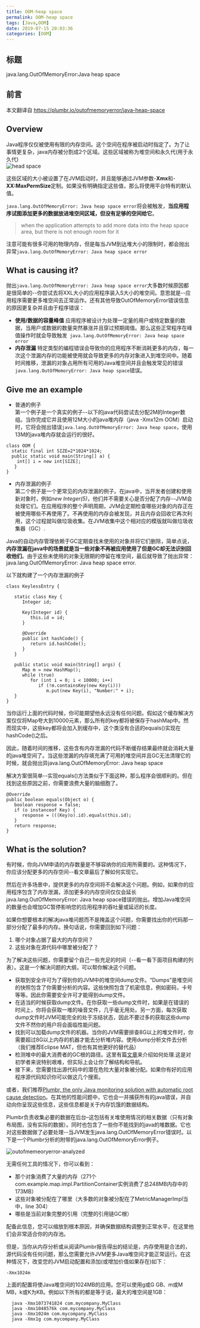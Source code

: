 ```yaml
---
title: OOM-heap space
permalink: OOM-heap space
tags: [Java,OOM]
date: 2019-07-15 20:03:36
categories: [OOM]
---
```


## 标题 
java.lang.OutOfMemoryError:Java heap space

## 前言  
本文翻译自 https://plumbr.io/outofmemoryerror/java-heap-space

## Overview
Java程序仅仅被使用有限的内存空间。这个空间在程序被启动时指定了。为了让事情更复杂，java内存被分割成2个区域。这些区域被称为堆空间和永久代(用于永久代)  
![head space](https://plumbr.io/wp-content/uploads/2014/04/java-lang-outofmemoryerror-java-heap-space.png)

这些区域的大小被设置了在JVM启动时，并且能够通过JVM参数-**Xmx**和-**XX:MaxPermSize**定制。如果没有明确指定这些值，那么将使用平台特有的默认值。

`java.lang.OutOfMemoryError: Java heap space error`将会被触发，**当应用程序试图添加更多的数据放进堆空间区域，但没有足够的空间给它**。
>when the application attempts to add more data into the heap space area, but there is not enough room for it

注意可能有很多可用的物理内存，但是每当JVM到达堆大小的限制时，都会抛出异常`java.lang.OutOfMemoryError: Java heap space error`

## What is causing it?
抛出`java.lang.OutOfMemoryError: Java heap space error`大多数时候原因都是很简单的--你尝试去将XXL大小的应用程序装入S大小的堆空间。意思就是--应用程序需要更多堆空间去正常运作。还有其他导致OutOfMemoryError错误信息的原因更复杂并且由于程序错误：
- **使用/数据的容量峰值** 应用程序被设计为处理一定量的用户或特定数量的数据，当用户或数据的数量突然暴涨并且穿过预期阈值。那么这些正常程序在峰值操作时就会导致触发` java.lang.OutOfMemoryError: Java heap space error`
- **内存泄漏** 特定类型的编程错误会导致你的应用程序不断消耗更多的内存，每一次这个泄漏内存的功能被使用就会导致更多的内存对象进入到堆空间中。随着时间推移，泄漏的对象占用所有可用的Java堆空间并且会触发常见的错误`java.lang.OutOfMemoryError: Java heap space`错误。

## Give me an example
- 普通的例子  
第一个例子是一个真实的例子--以下的java代码尝试去分配2M的Integer数组。当你完成它并且使用12M大小的java堆内存（java -Xmx12m OOM）启动时，它将会抛出错误`java.lang.OutOfMemoryError: Java heap space`，使用13M的java堆内存就会运行的很好。
```
class OOM {
  static final int SIZE=2*1024*1024;
  public static void main(String[] a) {
    int[] i = new int[SIZE];
   }
}
```

- 内存泄漏的例子  
第二个例子是一个更常见的内存泄漏的例子。在java中，当开发者创建和使用新对象时，例如*new Integer(5)*，他们并不需要关心是否分配了内存--JVM会处理它们。在应用程序的整个声明周期，JVM会定期检查哪些对象的内存正在被使用哪些不再使用了。不再使用的内存会被发现，并且内存会回收它再次利用，这个过程就叫做垃圾收集。在JVM收集中这个相对应的模版就叫做垃圾收集器（GC）.

Java的自动内存管理依赖于GC定期查找未使用的对象并将它们删除，简单点说，**内存泄漏在java中的场景就是当一些对象不再被应用使用了但是GC却无法识别回收他们**。由于这些未使用的对象无限期的停留在堆空间，最后就导致了抛出异常：java.lang.OutOfMemoryError: Java heap space error.

以下就构建了一个内存泄漏的例子
```
class KeylessEntry {
 
   static class Key {
      Integer id;
 
      Key(Integer id) {
         this.id = id;
      }
 
      @Override
      public int hashCode() {
         return id.hashCode();
      }
   }
 
   public static void main(String[] args) {
      Map m = new HashMap();
      while (true)
         for (int i = 0; i < 10000; i++)
            if (!m.containsKey(new Key(i)))
               m.put(new Key(i), "Number:" + i);
   }
}
```
当你运行上面的代码时候，你可能期望他永远没有任何问题。假如这个缓存解决方案仅仅将Map夸大到10000元素，那么所有的key都将被保存于hashMap中。然而现实中，这些key都将会加入到缓存中，这个类没有合适的equals()实现在hashCode()之后。

因此，随着时间的推移，这些含有内存泄漏的代码不断缓存结果最终就会消耗大量的java堆空间了。当这些泄漏的内存填充满了可用的堆空间并且GC无法清理它的时候，就会抛出异java.lang.OutOfMemoryError: Java heap space

解决方案很简单--实现equals()方法类似于下面这种，那么程序会很顺利的。但在找到这些原因之前，你需要浪费大量的脑细胞了。
```
@Override
public boolean equals(Object o) {
   boolean response = false;
   if (o instanceof Key) {
      response = (((Key)o).id).equals(this.id);
   }
   return response;
}
```

## What is the solution?
有时候，你向JVM申请的内存数量是不够容纳你的应用所需要的。这种情况下，你应该分配更多的内存空间--看文章最后了解如何实现它。

然后在许多场景中，提供更多的内存空间将不会解决这个问题。例如，如果你的应用程序包含了内存泄漏，添加更多的内存空间仅仅会延长java.lang.OutOfMemoryError: Java heap space错误的抛出。增加Java堆空间的数量也会增加GC暂停影响您的应用程序的吞吐量或延迟的长度。

如果你想要根本的解决java堆问题而不是掩盖这个问题，你需要找出你的代码那一部分分配了最多的内存。换句话说，你需要回到如下问题：
1. 哪个对象占据了最大的内存空间？
2. 这些对象在源代码中哪里被分配了？

为了解决这些问题，你需要留个自己一些充足的时间（--看一看下面项目构建的列表）。这是一个解决问题的大纲，可以帮你解决这个问题。
- 获取到安全许可为了得到你的JVM中的堆空间dump文件。“Dumps”是堆空间的快照包含了你需要分析的内容。这些快照包含了机密信息，例如密码，卡号等等。因此你需要安全许可才能得到dump文件。
- 在适当的时候获取dump文件。在你获取一些dump文件时，如果是在错误的时间上，你将会获取一堆的噪音文件，几乎毫无用处。另一方面，每次获取dump文件时JVM可能完全的处于冻结状态，因此不要过多的获取这些dump文件不然你的用户将会面临性能问题。
- 找到可以加载dump文件的机器。当你的JVM需要排查8G以上的堆文件时，你需要超过8G以上内存的机器才能去分析堆内容。使用dump分析文件去分析（我们推荐Eclipse MAT，但也有其他更好的替代品）
- 检测堆中的最大消费者的GC根的路径。这里有篇[文章](https://plumbr.io/blog/memory-leaks/solving-outofmemoryerror-dump-is-not-a-waste)来介绍如何处理.这是对初学者来说特别艰难，但实际上会让你了解结构和导航。
- 接下来，您需要找出源代码中的潜在危险大量对象被分配。如果你有好的应用程序源代码知识你可以做这几个搜索。

或者，我们推荐[Plumbr, the only Java monitoring solution with automatic root cause detection](https://plumbr.io/)。在其他的性能问题中，它也会一并捕获所有的java错误，并自动向你呈现这些信息，这些信息都是关于内存饥饿的数据结构。

Plumbr负责收集必要的数据在后台–这包括有关堆使用情况的相关数据（只有对象布局图，没有实际的数据）。同时也包含了一些你不能找到的java的堆数据。它也对这些数据做了必要处理--当JVM发生java.lang.OutOfMemoryError错误时。以下是一个Plumbr分析的附带的java.lang.OutOfMemoryError例子。

![outofmemeoryerror-analyzed](https://plumbr.io/wp-content/uploads/2015/08/outofmemoryerror-analyzed.png)

无需任何工具的情况下，你可以看到：
- 那个对象消费了大量的内存（271个com.example.map.impl.PartitionContainer实例消费了总248MB内存中的173MB）
- 这些对象被分配在了哪里（大多数的对象被分配在了MetricManagerImpl当中，line 304）
- 哪些是当前对象完整的引用（完整的引用链GC根）

配备此信息，您可以缩放到根本原因，并确保数据结构调整到正常水平，在这里他们会非常适合你的内存池。

但是，当你从内存分析或从阅读Plumbr报告得出的结论是，内存使用是合法的，源代码没有任何问题，那么您需要允许JVM更多Java堆空间才能正常运行。在这种情况下，改变您的JVM启动配置和添加(或增加价值如果存在)如下：
```
-Xmx1024m
```

上面的配置将使Java堆空间的1024MB的应用。您可以使用g或G GB、m或M MB，k或K为KB。例如以下所有的都是等于说，最大的堆空间是1GB：
```
  java -Xmx1073741824 com.mycompany.MyClass
  java -Xmx1048576k com.mycompany.MyClass
  java -Xmx1024m com.mycompany.MyClass
  java -Xmx1g com.mycompany.MyClass
```
